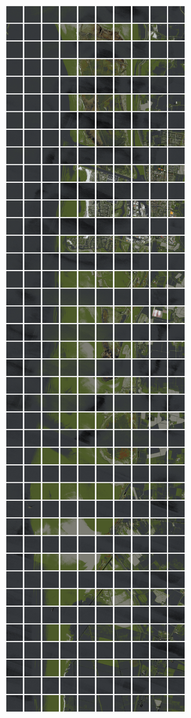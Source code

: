 <html>
<div>
<img src="https://github.com/HakkaTjakka/NL_TILE_MAP/blob/main/18/629/-1067/r.6290.-10670.png" height="44" width="44">
<img src="https://github.com/HakkaTjakka/NL_TILE_MAP/blob/main/18/629/-1067/r.6291.-10670.png" height="44" width="44">
<img src="https://github.com/HakkaTjakka/NL_TILE_MAP/blob/main/18/629/-1067/r.6292.-10670.png" height="44" width="44">
<img src="https://github.com/HakkaTjakka/NL_TILE_MAP/blob/main/18/629/-1067/r.6293.-10670.png" height="44" width="44">
<img src="https://github.com/HakkaTjakka/NL_TILE_MAP/blob/main/18/629/-1067/r.6294.-10670.png" height="44" width="44">
<img src="https://github.com/HakkaTjakka/NL_TILE_MAP/blob/main/18/629/-1067/r.6295.-10670.png" height="44" width="44">
<img src="https://github.com/HakkaTjakka/NL_TILE_MAP/blob/main/18/629/-1067/r.6296.-10670.png" height="44" width="44">
<img src="https://github.com/HakkaTjakka/NL_TILE_MAP/blob/main/18/629/-1067/r.6297.-10670.png" height="44" width="44">
<img src="https://github.com/HakkaTjakka/NL_TILE_MAP/blob/main/18/629/-1067/r.6298.-10670.png" height="44" width="44">
<img src="https://github.com/HakkaTjakka/NL_TILE_MAP/blob/main/18/629/-1067/r.6299.-10670.png" height="44" width="44">
<img src="https://github.com/HakkaTjakka/NL_TILE_MAP/blob/main/18/630/-1067/r.6300.-10670.png" height="44" width="44">
<img src="https://github.com/HakkaTjakka/NL_TILE_MAP/blob/main/18/630/-1067/r.6301.-10670.png" height="44" width="44">
<img src="https://github.com/HakkaTjakka/NL_TILE_MAP/blob/main/18/630/-1067/r.6302.-10670.png" height="44" width="44">
<img src="https://github.com/HakkaTjakka/NL_TILE_MAP/blob/main/18/630/-1067/r.6303.-10670.png" height="44" width="44">
<img src="https://github.com/HakkaTjakka/NL_TILE_MAP/blob/main/18/630/-1067/r.6304.-10670.png" height="44" width="44">
<img src="https://github.com/HakkaTjakka/NL_TILE_MAP/blob/main/18/630/-1067/r.6305.-10670.png" height="44" width="44">
<img src="https://github.com/HakkaTjakka/NL_TILE_MAP/blob/main/18/630/-1067/r.6306.-10670.png" height="44" width="44">
<img src="https://github.com/HakkaTjakka/NL_TILE_MAP/blob/main/18/630/-1067/r.6307.-10670.png" height="44" width="44">
<img src="https://github.com/HakkaTjakka/NL_TILE_MAP/blob/main/18/630/-1067/r.6308.-10670.png" height="44" width="44">
<img src="https://github.com/HakkaTjakka/NL_TILE_MAP/blob/main/18/630/-1067/r.6309.-10670.png" height="44" width="44">
<br>
<img src="https://github.com/HakkaTjakka/NL_TILE_MAP/blob/main/18/629/-1067/r.6290.-10669.png" height="44" width="44">
<img src="https://github.com/HakkaTjakka/NL_TILE_MAP/blob/main/18/629/-1067/r.6291.-10669.png" height="44" width="44">
<img src="https://github.com/HakkaTjakka/NL_TILE_MAP/blob/main/18/629/-1067/r.6292.-10669.png" height="44" width="44">
<img src="https://github.com/HakkaTjakka/NL_TILE_MAP/blob/main/18/629/-1067/r.6293.-10669.png" height="44" width="44">
<img src="https://github.com/HakkaTjakka/NL_TILE_MAP/blob/main/18/629/-1067/r.6294.-10669.png" height="44" width="44">
<img src="https://github.com/HakkaTjakka/NL_TILE_MAP/blob/main/18/629/-1067/r.6295.-10669.png" height="44" width="44">
<img src="https://github.com/HakkaTjakka/NL_TILE_MAP/blob/main/18/629/-1067/r.6296.-10669.png" height="44" width="44">
<img src="https://github.com/HakkaTjakka/NL_TILE_MAP/blob/main/18/629/-1067/r.6297.-10669.png" height="44" width="44">
<img src="https://github.com/HakkaTjakka/NL_TILE_MAP/blob/main/18/629/-1067/r.6298.-10669.png" height="44" width="44">
<img src="https://github.com/HakkaTjakka/NL_TILE_MAP/blob/main/18/629/-1067/r.6299.-10669.png" height="44" width="44">
<img src="https://github.com/HakkaTjakka/NL_TILE_MAP/blob/main/18/630/-1067/r.6300.-10669.png" height="44" width="44">
<img src="https://github.com/HakkaTjakka/NL_TILE_MAP/blob/main/18/630/-1067/r.6301.-10669.png" height="44" width="44">
<img src="https://github.com/HakkaTjakka/NL_TILE_MAP/blob/main/18/630/-1067/r.6302.-10669.png" height="44" width="44">
<img src="https://github.com/HakkaTjakka/NL_TILE_MAP/blob/main/18/630/-1067/r.6303.-10669.png" height="44" width="44">
<img src="https://github.com/HakkaTjakka/NL_TILE_MAP/blob/main/18/630/-1067/r.6304.-10669.png" height="44" width="44">
<img src="https://github.com/HakkaTjakka/NL_TILE_MAP/blob/main/18/630/-1067/r.6305.-10669.png" height="44" width="44">
<img src="https://github.com/HakkaTjakka/NL_TILE_MAP/blob/main/18/630/-1067/r.6306.-10669.png" height="44" width="44">
<img src="https://github.com/HakkaTjakka/NL_TILE_MAP/blob/main/18/630/-1067/r.6307.-10669.png" height="44" width="44">
<img src="https://github.com/HakkaTjakka/NL_TILE_MAP/blob/main/18/630/-1067/r.6308.-10669.png" height="44" width="44">
<img src="https://github.com/HakkaTjakka/NL_TILE_MAP/blob/main/18/630/-1067/r.6309.-10669.png" height="44" width="44">
<br>
<img src="https://github.com/HakkaTjakka/NL_TILE_MAP/blob/main/18/629/-1067/r.6290.-10668.png" height="44" width="44">
<img src="https://github.com/HakkaTjakka/NL_TILE_MAP/blob/main/18/629/-1067/r.6291.-10668.png" height="44" width="44">
<img src="https://github.com/HakkaTjakka/NL_TILE_MAP/blob/main/18/629/-1067/r.6292.-10668.png" height="44" width="44">
<img src="https://github.com/HakkaTjakka/NL_TILE_MAP/blob/main/18/629/-1067/r.6293.-10668.png" height="44" width="44">
<img src="https://github.com/HakkaTjakka/NL_TILE_MAP/blob/main/18/629/-1067/r.6294.-10668.png" height="44" width="44">
<img src="https://github.com/HakkaTjakka/NL_TILE_MAP/blob/main/18/629/-1067/r.6295.-10668.png" height="44" width="44">
<img src="https://github.com/HakkaTjakka/NL_TILE_MAP/blob/main/18/629/-1067/r.6296.-10668.png" height="44" width="44">
<img src="https://github.com/HakkaTjakka/NL_TILE_MAP/blob/main/18/629/-1067/r.6297.-10668.png" height="44" width="44">
<img src="https://github.com/HakkaTjakka/NL_TILE_MAP/blob/main/18/629/-1067/r.6298.-10668.png" height="44" width="44">
<img src="https://github.com/HakkaTjakka/NL_TILE_MAP/blob/main/18/629/-1067/r.6299.-10668.png" height="44" width="44">
<img src="https://github.com/HakkaTjakka/NL_TILE_MAP/blob/main/18/630/-1067/r.6300.-10668.png" height="44" width="44">
<img src="https://github.com/HakkaTjakka/NL_TILE_MAP/blob/main/18/630/-1067/r.6301.-10668.png" height="44" width="44">
<img src="https://github.com/HakkaTjakka/NL_TILE_MAP/blob/main/18/630/-1067/r.6302.-10668.png" height="44" width="44">
<img src="https://github.com/HakkaTjakka/NL_TILE_MAP/blob/main/18/630/-1067/r.6303.-10668.png" height="44" width="44">
<img src="https://github.com/HakkaTjakka/NL_TILE_MAP/blob/main/18/630/-1067/r.6304.-10668.png" height="44" width="44">
<img src="https://github.com/HakkaTjakka/NL_TILE_MAP/blob/main/18/630/-1067/r.6305.-10668.png" height="44" width="44">
<img src="https://github.com/HakkaTjakka/NL_TILE_MAP/blob/main/18/630/-1067/r.6306.-10668.png" height="44" width="44">
<img src="https://github.com/HakkaTjakka/NL_TILE_MAP/blob/main/18/630/-1067/r.6307.-10668.png" height="44" width="44">
<img src="https://github.com/HakkaTjakka/NL_TILE_MAP/blob/main/18/630/-1067/r.6308.-10668.png" height="44" width="44">
<img src="https://github.com/HakkaTjakka/NL_TILE_MAP/blob/main/18/630/-1067/r.6309.-10668.png" height="44" width="44">
<br>
<img src="https://github.com/HakkaTjakka/NL_TILE_MAP/blob/main/18/629/-1067/r.6290.-10667.png" height="44" width="44">
<img src="https://github.com/HakkaTjakka/NL_TILE_MAP/blob/main/18/629/-1067/r.6291.-10667.png" height="44" width="44">
<img src="https://github.com/HakkaTjakka/NL_TILE_MAP/blob/main/18/629/-1067/r.6292.-10667.png" height="44" width="44">
<img src="https://github.com/HakkaTjakka/NL_TILE_MAP/blob/main/18/629/-1067/r.6293.-10667.png" height="44" width="44">
<img src="https://github.com/HakkaTjakka/NL_TILE_MAP/blob/main/18/629/-1067/r.6294.-10667.png" height="44" width="44">
<img src="https://github.com/HakkaTjakka/NL_TILE_MAP/blob/main/18/629/-1067/r.6295.-10667.png" height="44" width="44">
<img src="https://github.com/HakkaTjakka/NL_TILE_MAP/blob/main/18/629/-1067/r.6296.-10667.png" height="44" width="44">
<img src="https://github.com/HakkaTjakka/NL_TILE_MAP/blob/main/18/629/-1067/r.6297.-10667.png" height="44" width="44">
<img src="https://github.com/HakkaTjakka/NL_TILE_MAP/blob/main/18/629/-1067/r.6298.-10667.png" height="44" width="44">
<img src="https://github.com/HakkaTjakka/NL_TILE_MAP/blob/main/18/629/-1067/r.6299.-10667.png" height="44" width="44">
<img src="https://github.com/HakkaTjakka/NL_TILE_MAP/blob/main/18/630/-1067/r.6300.-10667.png" height="44" width="44">
<img src="https://github.com/HakkaTjakka/NL_TILE_MAP/blob/main/18/630/-1067/r.6301.-10667.png" height="44" width="44">
<img src="https://github.com/HakkaTjakka/NL_TILE_MAP/blob/main/18/630/-1067/r.6302.-10667.png" height="44" width="44">
<img src="https://github.com/HakkaTjakka/NL_TILE_MAP/blob/main/18/630/-1067/r.6303.-10667.png" height="44" width="44">
<img src="https://github.com/HakkaTjakka/NL_TILE_MAP/blob/main/18/630/-1067/r.6304.-10667.png" height="44" width="44">
<img src="https://github.com/HakkaTjakka/NL_TILE_MAP/blob/main/18/630/-1067/r.6305.-10667.png" height="44" width="44">
<img src="https://github.com/HakkaTjakka/NL_TILE_MAP/blob/main/18/630/-1067/r.6306.-10667.png" height="44" width="44">
<img src="https://github.com/HakkaTjakka/NL_TILE_MAP/blob/main/18/630/-1067/r.6307.-10667.png" height="44" width="44">
<img src="https://github.com/HakkaTjakka/NL_TILE_MAP/blob/main/18/630/-1067/r.6308.-10667.png" height="44" width="44">
<img src="https://github.com/HakkaTjakka/NL_TILE_MAP/blob/main/18/630/-1067/r.6309.-10667.png" height="44" width="44">
<br>
<img src="https://github.com/HakkaTjakka/NL_TILE_MAP/blob/main/18/629/-1067/r.6290.-10666.png" height="44" width="44">
<img src="https://github.com/HakkaTjakka/NL_TILE_MAP/blob/main/18/629/-1067/r.6291.-10666.png" height="44" width="44">
<img src="https://github.com/HakkaTjakka/NL_TILE_MAP/blob/main/18/629/-1067/r.6292.-10666.png" height="44" width="44">
<img src="https://github.com/HakkaTjakka/NL_TILE_MAP/blob/main/18/629/-1067/r.6293.-10666.png" height="44" width="44">
<img src="https://github.com/HakkaTjakka/NL_TILE_MAP/blob/main/18/629/-1067/r.6294.-10666.png" height="44" width="44">
<img src="https://github.com/HakkaTjakka/NL_TILE_MAP/blob/main/18/629/-1067/r.6295.-10666.png" height="44" width="44">
<img src="https://github.com/HakkaTjakka/NL_TILE_MAP/blob/main/18/629/-1067/r.6296.-10666.png" height="44" width="44">
<img src="https://github.com/HakkaTjakka/NL_TILE_MAP/blob/main/18/629/-1067/r.6297.-10666.png" height="44" width="44">
<img src="https://github.com/HakkaTjakka/NL_TILE_MAP/blob/main/18/629/-1067/r.6298.-10666.png" height="44" width="44">
<img src="https://github.com/HakkaTjakka/NL_TILE_MAP/blob/main/18/629/-1067/r.6299.-10666.png" height="44" width="44">
<img src="https://github.com/HakkaTjakka/NL_TILE_MAP/blob/main/18/630/-1067/r.6300.-10666.png" height="44" width="44">
<img src="https://github.com/HakkaTjakka/NL_TILE_MAP/blob/main/18/630/-1067/r.6301.-10666.png" height="44" width="44">
<img src="https://github.com/HakkaTjakka/NL_TILE_MAP/blob/main/18/630/-1067/r.6302.-10666.png" height="44" width="44">
<img src="https://github.com/HakkaTjakka/NL_TILE_MAP/blob/main/18/630/-1067/r.6303.-10666.png" height="44" width="44">
<img src="https://github.com/HakkaTjakka/NL_TILE_MAP/blob/main/18/630/-1067/r.6304.-10666.png" height="44" width="44">
<img src="https://github.com/HakkaTjakka/NL_TILE_MAP/blob/main/18/630/-1067/r.6305.-10666.png" height="44" width="44">
<img src="https://github.com/HakkaTjakka/NL_TILE_MAP/blob/main/18/630/-1067/r.6306.-10666.png" height="44" width="44">
<img src="https://github.com/HakkaTjakka/NL_TILE_MAP/blob/main/18/630/-1067/r.6307.-10666.png" height="44" width="44">
<img src="https://github.com/HakkaTjakka/NL_TILE_MAP/blob/main/18/630/-1067/r.6308.-10666.png" height="44" width="44">
<img src="https://github.com/HakkaTjakka/NL_TILE_MAP/blob/main/18/630/-1067/r.6309.-10666.png" height="44" width="44">
<br>
<img src="https://github.com/HakkaTjakka/NL_TILE_MAP/blob/main/18/629/-1067/r.6290.-10665.png" height="44" width="44">
<img src="https://github.com/HakkaTjakka/NL_TILE_MAP/blob/main/18/629/-1067/r.6291.-10665.png" height="44" width="44">
<img src="https://github.com/HakkaTjakka/NL_TILE_MAP/blob/main/18/629/-1067/r.6292.-10665.png" height="44" width="44">
<img src="https://github.com/HakkaTjakka/NL_TILE_MAP/blob/main/18/629/-1067/r.6293.-10665.png" height="44" width="44">
<img src="https://github.com/HakkaTjakka/NL_TILE_MAP/blob/main/18/629/-1067/r.6294.-10665.png" height="44" width="44">
<img src="https://github.com/HakkaTjakka/NL_TILE_MAP/blob/main/18/629/-1067/r.6295.-10665.png" height="44" width="44">
<img src="https://github.com/HakkaTjakka/NL_TILE_MAP/blob/main/18/629/-1067/r.6296.-10665.png" height="44" width="44">
<img src="https://github.com/HakkaTjakka/NL_TILE_MAP/blob/main/18/629/-1067/r.6297.-10665.png" height="44" width="44">
<img src="https://github.com/HakkaTjakka/NL_TILE_MAP/blob/main/18/629/-1067/r.6298.-10665.png" height="44" width="44">
<img src="https://github.com/HakkaTjakka/NL_TILE_MAP/blob/main/18/629/-1067/r.6299.-10665.png" height="44" width="44">
<img src="https://github.com/HakkaTjakka/NL_TILE_MAP/blob/main/18/630/-1067/r.6300.-10665.png" height="44" width="44">
<img src="https://github.com/HakkaTjakka/NL_TILE_MAP/blob/main/18/630/-1067/r.6301.-10665.png" height="44" width="44">
<img src="https://github.com/HakkaTjakka/NL_TILE_MAP/blob/main/18/630/-1067/r.6302.-10665.png" height="44" width="44">
<img src="https://github.com/HakkaTjakka/NL_TILE_MAP/blob/main/18/630/-1067/r.6303.-10665.png" height="44" width="44">
<img src="https://github.com/HakkaTjakka/NL_TILE_MAP/blob/main/18/630/-1067/r.6304.-10665.png" height="44" width="44">
<img src="https://github.com/HakkaTjakka/NL_TILE_MAP/blob/main/18/630/-1067/r.6305.-10665.png" height="44" width="44">
<img src="https://github.com/HakkaTjakka/NL_TILE_MAP/blob/main/18/630/-1067/r.6306.-10665.png" height="44" width="44">
<img src="https://github.com/HakkaTjakka/NL_TILE_MAP/blob/main/18/630/-1067/r.6307.-10665.png" height="44" width="44">
<img src="https://github.com/HakkaTjakka/NL_TILE_MAP/blob/main/18/630/-1067/r.6308.-10665.png" height="44" width="44">
<img src="https://github.com/HakkaTjakka/NL_TILE_MAP/blob/main/18/630/-1067/r.6309.-10665.png" height="44" width="44">
<br>
<img src="https://github.com/HakkaTjakka/NL_TILE_MAP/blob/main/18/629/-1067/r.6290.-10664.png" height="44" width="44">
<img src="https://github.com/HakkaTjakka/NL_TILE_MAP/blob/main/18/629/-1067/r.6291.-10664.png" height="44" width="44">
<img src="https://github.com/HakkaTjakka/NL_TILE_MAP/blob/main/18/629/-1067/r.6292.-10664.png" height="44" width="44">
<img src="https://github.com/HakkaTjakka/NL_TILE_MAP/blob/main/18/629/-1067/r.6293.-10664.png" height="44" width="44">
<img src="https://github.com/HakkaTjakka/NL_TILE_MAP/blob/main/18/629/-1067/r.6294.-10664.png" height="44" width="44">
<img src="https://github.com/HakkaTjakka/NL_TILE_MAP/blob/main/18/629/-1067/r.6295.-10664.png" height="44" width="44">
<img src="https://github.com/HakkaTjakka/NL_TILE_MAP/blob/main/18/629/-1067/r.6296.-10664.png" height="44" width="44">
<img src="https://github.com/HakkaTjakka/NL_TILE_MAP/blob/main/18/629/-1067/r.6297.-10664.png" height="44" width="44">
<img src="https://github.com/HakkaTjakka/NL_TILE_MAP/blob/main/18/629/-1067/r.6298.-10664.png" height="44" width="44">
<img src="https://github.com/HakkaTjakka/NL_TILE_MAP/blob/main/18/629/-1067/r.6299.-10664.png" height="44" width="44">
<img src="https://github.com/HakkaTjakka/NL_TILE_MAP/blob/main/18/630/-1067/r.6300.-10664.png" height="44" width="44">
<img src="https://github.com/HakkaTjakka/NL_TILE_MAP/blob/main/18/630/-1067/r.6301.-10664.png" height="44" width="44">
<img src="https://github.com/HakkaTjakka/NL_TILE_MAP/blob/main/18/630/-1067/r.6302.-10664.png" height="44" width="44">
<img src="https://github.com/HakkaTjakka/NL_TILE_MAP/blob/main/18/630/-1067/r.6303.-10664.png" height="44" width="44">
<img src="https://github.com/HakkaTjakka/NL_TILE_MAP/blob/main/18/630/-1067/r.6304.-10664.png" height="44" width="44">
<img src="https://github.com/HakkaTjakka/NL_TILE_MAP/blob/main/18/630/-1067/r.6305.-10664.png" height="44" width="44">
<img src="https://github.com/HakkaTjakka/NL_TILE_MAP/blob/main/18/630/-1067/r.6306.-10664.png" height="44" width="44">
<img src="https://github.com/HakkaTjakka/NL_TILE_MAP/blob/main/18/630/-1067/r.6307.-10664.png" height="44" width="44">
<img src="https://github.com/HakkaTjakka/NL_TILE_MAP/blob/main/18/630/-1067/r.6308.-10664.png" height="44" width="44">
<img src="https://github.com/HakkaTjakka/NL_TILE_MAP/blob/main/18/630/-1067/r.6309.-10664.png" height="44" width="44">
<br>
<img src="https://github.com/HakkaTjakka/NL_TILE_MAP/blob/main/18/629/-1067/r.6290.-10663.png" height="44" width="44">
<img src="https://github.com/HakkaTjakka/NL_TILE_MAP/blob/main/18/629/-1067/r.6291.-10663.png" height="44" width="44">
<img src="https://github.com/HakkaTjakka/NL_TILE_MAP/blob/main/18/629/-1067/r.6292.-10663.png" height="44" width="44">
<img src="https://github.com/HakkaTjakka/NL_TILE_MAP/blob/main/18/629/-1067/r.6293.-10663.png" height="44" width="44">
<img src="https://github.com/HakkaTjakka/NL_TILE_MAP/blob/main/18/629/-1067/r.6294.-10663.png" height="44" width="44">
<img src="https://github.com/HakkaTjakka/NL_TILE_MAP/blob/main/18/629/-1067/r.6295.-10663.png" height="44" width="44">
<img src="https://github.com/HakkaTjakka/NL_TILE_MAP/blob/main/18/629/-1067/r.6296.-10663.png" height="44" width="44">
<img src="https://github.com/HakkaTjakka/NL_TILE_MAP/blob/main/18/629/-1067/r.6297.-10663.png" height="44" width="44">
<img src="https://github.com/HakkaTjakka/NL_TILE_MAP/blob/main/18/629/-1067/r.6298.-10663.png" height="44" width="44">
<img src="https://github.com/HakkaTjakka/NL_TILE_MAP/blob/main/18/629/-1067/r.6299.-10663.png" height="44" width="44">
<img src="https://github.com/HakkaTjakka/NL_TILE_MAP/blob/main/18/630/-1067/r.6300.-10663.png" height="44" width="44">
<img src="https://github.com/HakkaTjakka/NL_TILE_MAP/blob/main/18/630/-1067/r.6301.-10663.png" height="44" width="44">
<img src="https://github.com/HakkaTjakka/NL_TILE_MAP/blob/main/18/630/-1067/r.6302.-10663.png" height="44" width="44">
<img src="https://github.com/HakkaTjakka/NL_TILE_MAP/blob/main/18/630/-1067/r.6303.-10663.png" height="44" width="44">
<img src="https://github.com/HakkaTjakka/NL_TILE_MAP/blob/main/18/630/-1067/r.6304.-10663.png" height="44" width="44">
<img src="https://github.com/HakkaTjakka/NL_TILE_MAP/blob/main/18/630/-1067/r.6305.-10663.png" height="44" width="44">
<img src="https://github.com/HakkaTjakka/NL_TILE_MAP/blob/main/18/630/-1067/r.6306.-10663.png" height="44" width="44">
<img src="https://github.com/HakkaTjakka/NL_TILE_MAP/blob/main/18/630/-1067/r.6307.-10663.png" height="44" width="44">
<img src="https://github.com/HakkaTjakka/NL_TILE_MAP/blob/main/18/630/-1067/r.6308.-10663.png" height="44" width="44">
<img src="https://github.com/HakkaTjakka/NL_TILE_MAP/blob/main/18/630/-1067/r.6309.-10663.png" height="44" width="44">
<br>
<img src="https://github.com/HakkaTjakka/NL_TILE_MAP/blob/main/18/629/-1067/r.6290.-10662.png" height="44" width="44">
<img src="https://github.com/HakkaTjakka/NL_TILE_MAP/blob/main/18/629/-1067/r.6291.-10662.png" height="44" width="44">
<img src="https://github.com/HakkaTjakka/NL_TILE_MAP/blob/main/18/629/-1067/r.6292.-10662.png" height="44" width="44">
<img src="https://github.com/HakkaTjakka/NL_TILE_MAP/blob/main/18/629/-1067/r.6293.-10662.png" height="44" width="44">
<img src="https://github.com/HakkaTjakka/NL_TILE_MAP/blob/main/18/629/-1067/r.6294.-10662.png" height="44" width="44">
<img src="https://github.com/HakkaTjakka/NL_TILE_MAP/blob/main/18/629/-1067/r.6295.-10662.png" height="44" width="44">
<img src="https://github.com/HakkaTjakka/NL_TILE_MAP/blob/main/18/629/-1067/r.6296.-10662.png" height="44" width="44">
<img src="https://github.com/HakkaTjakka/NL_TILE_MAP/blob/main/18/629/-1067/r.6297.-10662.png" height="44" width="44">
<img src="https://github.com/HakkaTjakka/NL_TILE_MAP/blob/main/18/629/-1067/r.6298.-10662.png" height="44" width="44">
<img src="https://github.com/HakkaTjakka/NL_TILE_MAP/blob/main/18/629/-1067/r.6299.-10662.png" height="44" width="44">
<img src="https://github.com/HakkaTjakka/NL_TILE_MAP/blob/main/18/630/-1067/r.6300.-10662.png" height="44" width="44">
<img src="https://github.com/HakkaTjakka/NL_TILE_MAP/blob/main/18/630/-1067/r.6301.-10662.png" height="44" width="44">
<img src="https://github.com/HakkaTjakka/NL_TILE_MAP/blob/main/18/630/-1067/r.6302.-10662.png" height="44" width="44">
<img src="https://github.com/HakkaTjakka/NL_TILE_MAP/blob/main/18/630/-1067/r.6303.-10662.png" height="44" width="44">
<img src="https://github.com/HakkaTjakka/NL_TILE_MAP/blob/main/18/630/-1067/r.6304.-10662.png" height="44" width="44">
<img src="https://github.com/HakkaTjakka/NL_TILE_MAP/blob/main/18/630/-1067/r.6305.-10662.png" height="44" width="44">
<img src="https://github.com/HakkaTjakka/NL_TILE_MAP/blob/main/18/630/-1067/r.6306.-10662.png" height="44" width="44">
<img src="https://github.com/HakkaTjakka/NL_TILE_MAP/blob/main/18/630/-1067/r.6307.-10662.png" height="44" width="44">
<img src="https://github.com/HakkaTjakka/NL_TILE_MAP/blob/main/18/630/-1067/r.6308.-10662.png" height="44" width="44">
<img src="https://github.com/HakkaTjakka/NL_TILE_MAP/blob/main/18/630/-1067/r.6309.-10662.png" height="44" width="44">
<br>
<img src="https://github.com/HakkaTjakka/NL_TILE_MAP/blob/main/18/629/-1067/r.6290.-10661.png" height="44" width="44">
<img src="https://github.com/HakkaTjakka/NL_TILE_MAP/blob/main/18/629/-1067/r.6291.-10661.png" height="44" width="44">
<img src="https://github.com/HakkaTjakka/NL_TILE_MAP/blob/main/18/629/-1067/r.6292.-10661.png" height="44" width="44">
<img src="https://github.com/HakkaTjakka/NL_TILE_MAP/blob/main/18/629/-1067/r.6293.-10661.png" height="44" width="44">
<img src="https://github.com/HakkaTjakka/NL_TILE_MAP/blob/main/18/629/-1067/r.6294.-10661.png" height="44" width="44">
<img src="https://github.com/HakkaTjakka/NL_TILE_MAP/blob/main/18/629/-1067/r.6295.-10661.png" height="44" width="44">
<img src="https://github.com/HakkaTjakka/NL_TILE_MAP/blob/main/18/629/-1067/r.6296.-10661.png" height="44" width="44">
<img src="https://github.com/HakkaTjakka/NL_TILE_MAP/blob/main/18/629/-1067/r.6297.-10661.png" height="44" width="44">
<img src="https://github.com/HakkaTjakka/NL_TILE_MAP/blob/main/18/629/-1067/r.6298.-10661.png" height="44" width="44">
<img src="https://github.com/HakkaTjakka/NL_TILE_MAP/blob/main/18/629/-1067/r.6299.-10661.png" height="44" width="44">
<img src="https://github.com/HakkaTjakka/NL_TILE_MAP/blob/main/18/630/-1067/r.6300.-10661.png" height="44" width="44">
<img src="https://github.com/HakkaTjakka/NL_TILE_MAP/blob/main/18/630/-1067/r.6301.-10661.png" height="44" width="44">
<img src="https://github.com/HakkaTjakka/NL_TILE_MAP/blob/main/18/630/-1067/r.6302.-10661.png" height="44" width="44">
<img src="https://github.com/HakkaTjakka/NL_TILE_MAP/blob/main/18/630/-1067/r.6303.-10661.png" height="44" width="44">
<img src="https://github.com/HakkaTjakka/NL_TILE_MAP/blob/main/18/630/-1067/r.6304.-10661.png" height="44" width="44">
<img src="https://github.com/HakkaTjakka/NL_TILE_MAP/blob/main/18/630/-1067/r.6305.-10661.png" height="44" width="44">
<img src="https://github.com/HakkaTjakka/NL_TILE_MAP/blob/main/18/630/-1067/r.6306.-10661.png" height="44" width="44">
<img src="https://github.com/HakkaTjakka/NL_TILE_MAP/blob/main/18/630/-1067/r.6307.-10661.png" height="44" width="44">
<img src="https://github.com/HakkaTjakka/NL_TILE_MAP/blob/main/18/630/-1067/r.6308.-10661.png" height="44" width="44">
<img src="https://github.com/HakkaTjakka/NL_TILE_MAP/blob/main/18/630/-1067/r.6309.-10661.png" height="44" width="44">
<br>
<img src="https://github.com/HakkaTjakka/NL_TILE_MAP/blob/main/18/629/-1066/r.6290.-10660.png" height="44" width="44">
<img src="https://github.com/HakkaTjakka/NL_TILE_MAP/blob/main/18/629/-1066/r.6291.-10660.png" height="44" width="44">
<img src="https://github.com/HakkaTjakka/NL_TILE_MAP/blob/main/18/629/-1066/r.6292.-10660.png" height="44" width="44">
<img src="https://github.com/HakkaTjakka/NL_TILE_MAP/blob/main/18/629/-1066/r.6293.-10660.png" height="44" width="44">
<img src="https://github.com/HakkaTjakka/NL_TILE_MAP/blob/main/18/629/-1066/r.6294.-10660.png" height="44" width="44">
<img src="https://github.com/HakkaTjakka/NL_TILE_MAP/blob/main/18/629/-1066/r.6295.-10660.png" height="44" width="44">
<img src="https://github.com/HakkaTjakka/NL_TILE_MAP/blob/main/18/629/-1066/r.6296.-10660.png" height="44" width="44">
<img src="https://github.com/HakkaTjakka/NL_TILE_MAP/blob/main/18/629/-1066/r.6297.-10660.png" height="44" width="44">
<img src="https://github.com/HakkaTjakka/NL_TILE_MAP/blob/main/18/629/-1066/r.6298.-10660.png" height="44" width="44">
<img src="https://github.com/HakkaTjakka/NL_TILE_MAP/blob/main/18/629/-1066/r.6299.-10660.png" height="44" width="44">
<img src="https://github.com/HakkaTjakka/NL_TILE_MAP/blob/main/18/630/-1066/r.6300.-10660.png" height="44" width="44">
<img src="https://github.com/HakkaTjakka/NL_TILE_MAP/blob/main/18/630/-1066/r.6301.-10660.png" height="44" width="44">
<img src="https://github.com/HakkaTjakka/NL_TILE_MAP/blob/main/18/630/-1066/r.6302.-10660.png" height="44" width="44">
<img src="https://github.com/HakkaTjakka/NL_TILE_MAP/blob/main/18/630/-1066/r.6303.-10660.png" height="44" width="44">
<img src="https://github.com/HakkaTjakka/NL_TILE_MAP/blob/main/18/630/-1066/r.6304.-10660.png" height="44" width="44">
<img src="https://github.com/HakkaTjakka/NL_TILE_MAP/blob/main/18/630/-1066/r.6305.-10660.png" height="44" width="44">
<img src="https://github.com/HakkaTjakka/NL_TILE_MAP/blob/main/18/630/-1066/r.6306.-10660.png" height="44" width="44">
<img src="https://github.com/HakkaTjakka/NL_TILE_MAP/blob/main/18/630/-1066/r.6307.-10660.png" height="44" width="44">
<img src="https://github.com/HakkaTjakka/NL_TILE_MAP/blob/main/18/630/-1066/r.6308.-10660.png" height="44" width="44">
<img src="https://github.com/HakkaTjakka/NL_TILE_MAP/blob/main/18/630/-1066/r.6309.-10660.png" height="44" width="44">
<br>
<img src="https://github.com/HakkaTjakka/NL_TILE_MAP/blob/main/18/629/-1066/r.6290.-10659.png" height="44" width="44">
<img src="https://github.com/HakkaTjakka/NL_TILE_MAP/blob/main/18/629/-1066/r.6291.-10659.png" height="44" width="44">
<img src="https://github.com/HakkaTjakka/NL_TILE_MAP/blob/main/18/629/-1066/r.6292.-10659.png" height="44" width="44">
<img src="https://github.com/HakkaTjakka/NL_TILE_MAP/blob/main/18/629/-1066/r.6293.-10659.png" height="44" width="44">
<img src="https://github.com/HakkaTjakka/NL_TILE_MAP/blob/main/18/629/-1066/r.6294.-10659.png" height="44" width="44">
<img src="https://github.com/HakkaTjakka/NL_TILE_MAP/blob/main/18/629/-1066/r.6295.-10659.png" height="44" width="44">
<img src="https://github.com/HakkaTjakka/NL_TILE_MAP/blob/main/18/629/-1066/r.6296.-10659.png" height="44" width="44">
<img src="https://github.com/HakkaTjakka/NL_TILE_MAP/blob/main/18/629/-1066/r.6297.-10659.png" height="44" width="44">
<img src="https://github.com/HakkaTjakka/NL_TILE_MAP/blob/main/18/629/-1066/r.6298.-10659.png" height="44" width="44">
<img src="https://github.com/HakkaTjakka/NL_TILE_MAP/blob/main/18/629/-1066/r.6299.-10659.png" height="44" width="44">
<img src="https://github.com/HakkaTjakka/NL_TILE_MAP/blob/main/18/630/-1066/r.6300.-10659.png" height="44" width="44">
<img src="https://github.com/HakkaTjakka/NL_TILE_MAP/blob/main/18/630/-1066/r.6301.-10659.png" height="44" width="44">
<img src="https://github.com/HakkaTjakka/NL_TILE_MAP/blob/main/18/630/-1066/r.6302.-10659.png" height="44" width="44">
<img src="https://github.com/HakkaTjakka/NL_TILE_MAP/blob/main/18/630/-1066/r.6303.-10659.png" height="44" width="44">
<img src="https://github.com/HakkaTjakka/NL_TILE_MAP/blob/main/18/630/-1066/r.6304.-10659.png" height="44" width="44">
<img src="https://github.com/HakkaTjakka/NL_TILE_MAP/blob/main/18/630/-1066/r.6305.-10659.png" height="44" width="44">
<img src="https://github.com/HakkaTjakka/NL_TILE_MAP/blob/main/18/630/-1066/r.6306.-10659.png" height="44" width="44">
<img src="https://github.com/HakkaTjakka/NL_TILE_MAP/blob/main/18/630/-1066/r.6307.-10659.png" height="44" width="44">
<img src="https://github.com/HakkaTjakka/NL_TILE_MAP/blob/main/18/630/-1066/r.6308.-10659.png" height="44" width="44">
<img src="https://github.com/HakkaTjakka/NL_TILE_MAP/blob/main/18/630/-1066/r.6309.-10659.png" height="44" width="44">
<br>
<img src="https://github.com/HakkaTjakka/NL_TILE_MAP/blob/main/18/629/-1066/r.6290.-10658.png" height="44" width="44">
<img src="https://github.com/HakkaTjakka/NL_TILE_MAP/blob/main/18/629/-1066/r.6291.-10658.png" height="44" width="44">
<img src="https://github.com/HakkaTjakka/NL_TILE_MAP/blob/main/18/629/-1066/r.6292.-10658.png" height="44" width="44">
<img src="https://github.com/HakkaTjakka/NL_TILE_MAP/blob/main/18/629/-1066/r.6293.-10658.png" height="44" width="44">
<img src="https://github.com/HakkaTjakka/NL_TILE_MAP/blob/main/18/629/-1066/r.6294.-10658.png" height="44" width="44">
<img src="https://github.com/HakkaTjakka/NL_TILE_MAP/blob/main/18/629/-1066/r.6295.-10658.png" height="44" width="44">
<img src="https://github.com/HakkaTjakka/NL_TILE_MAP/blob/main/18/629/-1066/r.6296.-10658.png" height="44" width="44">
<img src="https://github.com/HakkaTjakka/NL_TILE_MAP/blob/main/18/629/-1066/r.6297.-10658.png" height="44" width="44">
<img src="https://github.com/HakkaTjakka/NL_TILE_MAP/blob/main/18/629/-1066/r.6298.-10658.png" height="44" width="44">
<img src="https://github.com/HakkaTjakka/NL_TILE_MAP/blob/main/18/629/-1066/r.6299.-10658.png" height="44" width="44">
<img src="https://github.com/HakkaTjakka/NL_TILE_MAP/blob/main/18/630/-1066/r.6300.-10658.png" height="44" width="44">
<img src="https://github.com/HakkaTjakka/NL_TILE_MAP/blob/main/18/630/-1066/r.6301.-10658.png" height="44" width="44">
<img src="https://github.com/HakkaTjakka/NL_TILE_MAP/blob/main/18/630/-1066/r.6302.-10658.png" height="44" width="44">
<img src="https://github.com/HakkaTjakka/NL_TILE_MAP/blob/main/18/630/-1066/r.6303.-10658.png" height="44" width="44">
<img src="https://github.com/HakkaTjakka/NL_TILE_MAP/blob/main/18/630/-1066/r.6304.-10658.png" height="44" width="44">
<img src="https://github.com/HakkaTjakka/NL_TILE_MAP/blob/main/18/630/-1066/r.6305.-10658.png" height="44" width="44">
<img src="https://github.com/HakkaTjakka/NL_TILE_MAP/blob/main/18/630/-1066/r.6306.-10658.png" height="44" width="44">
<img src="https://github.com/HakkaTjakka/NL_TILE_MAP/blob/main/18/630/-1066/r.6307.-10658.png" height="44" width="44">
<img src="https://github.com/HakkaTjakka/NL_TILE_MAP/blob/main/18/630/-1066/r.6308.-10658.png" height="44" width="44">
<img src="https://github.com/HakkaTjakka/NL_TILE_MAP/blob/main/18/630/-1066/r.6309.-10658.png" height="44" width="44">
<br>
<img src="https://github.com/HakkaTjakka/NL_TILE_MAP/blob/main/18/629/-1066/r.6290.-10657.png" height="44" width="44">
<img src="https://github.com/HakkaTjakka/NL_TILE_MAP/blob/main/18/629/-1066/r.6291.-10657.png" height="44" width="44">
<img src="https://github.com/HakkaTjakka/NL_TILE_MAP/blob/main/18/629/-1066/r.6292.-10657.png" height="44" width="44">
<img src="https://github.com/HakkaTjakka/NL_TILE_MAP/blob/main/18/629/-1066/r.6293.-10657.png" height="44" width="44">
<img src="https://github.com/HakkaTjakka/NL_TILE_MAP/blob/main/18/629/-1066/r.6294.-10657.png" height="44" width="44">
<img src="https://github.com/HakkaTjakka/NL_TILE_MAP/blob/main/18/629/-1066/r.6295.-10657.png" height="44" width="44">
<img src="https://github.com/HakkaTjakka/NL_TILE_MAP/blob/main/18/629/-1066/r.6296.-10657.png" height="44" width="44">
<img src="https://github.com/HakkaTjakka/NL_TILE_MAP/blob/main/18/629/-1066/r.6297.-10657.png" height="44" width="44">
<img src="https://github.com/HakkaTjakka/NL_TILE_MAP/blob/main/18/629/-1066/r.6298.-10657.png" height="44" width="44">
<img src="https://github.com/HakkaTjakka/NL_TILE_MAP/blob/main/18/629/-1066/r.6299.-10657.png" height="44" width="44">
<img src="https://github.com/HakkaTjakka/NL_TILE_MAP/blob/main/18/630/-1066/r.6300.-10657.png" height="44" width="44">
<img src="https://github.com/HakkaTjakka/NL_TILE_MAP/blob/main/18/630/-1066/r.6301.-10657.png" height="44" width="44">
<img src="https://github.com/HakkaTjakka/NL_TILE_MAP/blob/main/18/630/-1066/r.6302.-10657.png" height="44" width="44">
<img src="https://github.com/HakkaTjakka/NL_TILE_MAP/blob/main/18/630/-1066/r.6303.-10657.png" height="44" width="44">
<img src="https://github.com/HakkaTjakka/NL_TILE_MAP/blob/main/18/630/-1066/r.6304.-10657.png" height="44" width="44">
<img src="https://github.com/HakkaTjakka/NL_TILE_MAP/blob/main/18/630/-1066/r.6305.-10657.png" height="44" width="44">
<img src="https://github.com/HakkaTjakka/NL_TILE_MAP/blob/main/18/630/-1066/r.6306.-10657.png" height="44" width="44">
<img src="https://github.com/HakkaTjakka/NL_TILE_MAP/blob/main/18/630/-1066/r.6307.-10657.png" height="44" width="44">
<img src="https://github.com/HakkaTjakka/NL_TILE_MAP/blob/main/18/630/-1066/r.6308.-10657.png" height="44" width="44">
<img src="https://github.com/HakkaTjakka/NL_TILE_MAP/blob/main/18/630/-1066/r.6309.-10657.png" height="44" width="44">
<br>
<img src="https://github.com/HakkaTjakka/NL_TILE_MAP/blob/main/18/629/-1066/r.6290.-10656.png" height="44" width="44">
<img src="https://github.com/HakkaTjakka/NL_TILE_MAP/blob/main/18/629/-1066/r.6291.-10656.png" height="44" width="44">
<img src="https://github.com/HakkaTjakka/NL_TILE_MAP/blob/main/18/629/-1066/r.6292.-10656.png" height="44" width="44">
<img src="https://github.com/HakkaTjakka/NL_TILE_MAP/blob/main/18/629/-1066/r.6293.-10656.png" height="44" width="44">
<img src="https://github.com/HakkaTjakka/NL_TILE_MAP/blob/main/18/629/-1066/r.6294.-10656.png" height="44" width="44">
<img src="https://github.com/HakkaTjakka/NL_TILE_MAP/blob/main/18/629/-1066/r.6295.-10656.png" height="44" width="44">
<img src="https://github.com/HakkaTjakka/NL_TILE_MAP/blob/main/18/629/-1066/r.6296.-10656.png" height="44" width="44">
<img src="https://github.com/HakkaTjakka/NL_TILE_MAP/blob/main/18/629/-1066/r.6297.-10656.png" height="44" width="44">
<img src="https://github.com/HakkaTjakka/NL_TILE_MAP/blob/main/18/629/-1066/r.6298.-10656.png" height="44" width="44">
<img src="https://github.com/HakkaTjakka/NL_TILE_MAP/blob/main/18/629/-1066/r.6299.-10656.png" height="44" width="44">
<img src="https://github.com/HakkaTjakka/NL_TILE_MAP/blob/main/18/630/-1066/r.6300.-10656.png" height="44" width="44">
<img src="https://github.com/HakkaTjakka/NL_TILE_MAP/blob/main/18/630/-1066/r.6301.-10656.png" height="44" width="44">
<img src="https://github.com/HakkaTjakka/NL_TILE_MAP/blob/main/18/630/-1066/r.6302.-10656.png" height="44" width="44">
<img src="https://github.com/HakkaTjakka/NL_TILE_MAP/blob/main/18/630/-1066/r.6303.-10656.png" height="44" width="44">
<img src="https://github.com/HakkaTjakka/NL_TILE_MAP/blob/main/18/630/-1066/r.6304.-10656.png" height="44" width="44">
<img src="https://github.com/HakkaTjakka/NL_TILE_MAP/blob/main/18/630/-1066/r.6305.-10656.png" height="44" width="44">
<img src="https://github.com/HakkaTjakka/NL_TILE_MAP/blob/main/18/630/-1066/r.6306.-10656.png" height="44" width="44">
<img src="https://github.com/HakkaTjakka/NL_TILE_MAP/blob/main/18/630/-1066/r.6307.-10656.png" height="44" width="44">
<img src="https://github.com/HakkaTjakka/NL_TILE_MAP/blob/main/18/630/-1066/r.6308.-10656.png" height="44" width="44">
<img src="https://github.com/HakkaTjakka/NL_TILE_MAP/blob/main/18/630/-1066/r.6309.-10656.png" height="44" width="44">
<br>
<img src="https://github.com/HakkaTjakka/NL_TILE_MAP/blob/main/18/629/-1066/r.6290.-10655.png" height="44" width="44">
<img src="https://github.com/HakkaTjakka/NL_TILE_MAP/blob/main/18/629/-1066/r.6291.-10655.png" height="44" width="44">
<img src="https://github.com/HakkaTjakka/NL_TILE_MAP/blob/main/18/629/-1066/r.6292.-10655.png" height="44" width="44">
<img src="https://github.com/HakkaTjakka/NL_TILE_MAP/blob/main/18/629/-1066/r.6293.-10655.png" height="44" width="44">
<img src="https://github.com/HakkaTjakka/NL_TILE_MAP/blob/main/18/629/-1066/r.6294.-10655.png" height="44" width="44">
<img src="https://github.com/HakkaTjakka/NL_TILE_MAP/blob/main/18/629/-1066/r.6295.-10655.png" height="44" width="44">
<img src="https://github.com/HakkaTjakka/NL_TILE_MAP/blob/main/18/629/-1066/r.6296.-10655.png" height="44" width="44">
<img src="https://github.com/HakkaTjakka/NL_TILE_MAP/blob/main/18/629/-1066/r.6297.-10655.png" height="44" width="44">
<img src="https://github.com/HakkaTjakka/NL_TILE_MAP/blob/main/18/629/-1066/r.6298.-10655.png" height="44" width="44">
<img src="https://github.com/HakkaTjakka/NL_TILE_MAP/blob/main/18/629/-1066/r.6299.-10655.png" height="44" width="44">
<img src="https://github.com/HakkaTjakka/NL_TILE_MAP/blob/main/18/630/-1066/r.6300.-10655.png" height="44" width="44">
<img src="https://github.com/HakkaTjakka/NL_TILE_MAP/blob/main/18/630/-1066/r.6301.-10655.png" height="44" width="44">
<img src="https://github.com/HakkaTjakka/NL_TILE_MAP/blob/main/18/630/-1066/r.6302.-10655.png" height="44" width="44">
<img src="https://github.com/HakkaTjakka/NL_TILE_MAP/blob/main/18/630/-1066/r.6303.-10655.png" height="44" width="44">
<img src="https://github.com/HakkaTjakka/NL_TILE_MAP/blob/main/18/630/-1066/r.6304.-10655.png" height="44" width="44">
<img src="https://github.com/HakkaTjakka/NL_TILE_MAP/blob/main/18/630/-1066/r.6305.-10655.png" height="44" width="44">
<img src="https://github.com/HakkaTjakka/NL_TILE_MAP/blob/main/18/630/-1066/r.6306.-10655.png" height="44" width="44">
<img src="https://github.com/HakkaTjakka/NL_TILE_MAP/blob/main/18/630/-1066/r.6307.-10655.png" height="44" width="44">
<img src="https://github.com/HakkaTjakka/NL_TILE_MAP/blob/main/18/630/-1066/r.6308.-10655.png" height="44" width="44">
<img src="https://github.com/HakkaTjakka/NL_TILE_MAP/blob/main/18/630/-1066/r.6309.-10655.png" height="44" width="44">
<br>
<img src="https://github.com/HakkaTjakka/NL_TILE_MAP/blob/main/18/629/-1066/r.6290.-10654.png" height="44" width="44">
<img src="https://github.com/HakkaTjakka/NL_TILE_MAP/blob/main/18/629/-1066/r.6291.-10654.png" height="44" width="44">
<img src="https://github.com/HakkaTjakka/NL_TILE_MAP/blob/main/18/629/-1066/r.6292.-10654.png" height="44" width="44">
<img src="https://github.com/HakkaTjakka/NL_TILE_MAP/blob/main/18/629/-1066/r.6293.-10654.png" height="44" width="44">
<img src="https://github.com/HakkaTjakka/NL_TILE_MAP/blob/main/18/629/-1066/r.6294.-10654.png" height="44" width="44">
<img src="https://github.com/HakkaTjakka/NL_TILE_MAP/blob/main/18/629/-1066/r.6295.-10654.png" height="44" width="44">
<img src="https://github.com/HakkaTjakka/NL_TILE_MAP/blob/main/18/629/-1066/r.6296.-10654.png" height="44" width="44">
<img src="https://github.com/HakkaTjakka/NL_TILE_MAP/blob/main/18/629/-1066/r.6297.-10654.png" height="44" width="44">
<img src="https://github.com/HakkaTjakka/NL_TILE_MAP/blob/main/18/629/-1066/r.6298.-10654.png" height="44" width="44">
<img src="https://github.com/HakkaTjakka/NL_TILE_MAP/blob/main/18/629/-1066/r.6299.-10654.png" height="44" width="44">
<img src="https://github.com/HakkaTjakka/NL_TILE_MAP/blob/main/18/630/-1066/r.6300.-10654.png" height="44" width="44">
<img src="https://github.com/HakkaTjakka/NL_TILE_MAP/blob/main/18/630/-1066/r.6301.-10654.png" height="44" width="44">
<img src="https://github.com/HakkaTjakka/NL_TILE_MAP/blob/main/18/630/-1066/r.6302.-10654.png" height="44" width="44">
<img src="https://github.com/HakkaTjakka/NL_TILE_MAP/blob/main/18/630/-1066/r.6303.-10654.png" height="44" width="44">
<img src="https://github.com/HakkaTjakka/NL_TILE_MAP/blob/main/18/630/-1066/r.6304.-10654.png" height="44" width="44">
<img src="https://github.com/HakkaTjakka/NL_TILE_MAP/blob/main/18/630/-1066/r.6305.-10654.png" height="44" width="44">
<img src="https://github.com/HakkaTjakka/NL_TILE_MAP/blob/main/18/630/-1066/r.6306.-10654.png" height="44" width="44">
<img src="https://github.com/HakkaTjakka/NL_TILE_MAP/blob/main/18/630/-1066/r.6307.-10654.png" height="44" width="44">
<img src="https://github.com/HakkaTjakka/NL_TILE_MAP/blob/main/18/630/-1066/r.6308.-10654.png" height="44" width="44">
<img src="https://github.com/HakkaTjakka/NL_TILE_MAP/blob/main/18/630/-1066/r.6309.-10654.png" height="44" width="44">
<br>
<img src="https://github.com/HakkaTjakka/NL_TILE_MAP/blob/main/18/629/-1066/r.6290.-10653.png" height="44" width="44">
<img src="https://github.com/HakkaTjakka/NL_TILE_MAP/blob/main/18/629/-1066/r.6291.-10653.png" height="44" width="44">
<img src="https://github.com/HakkaTjakka/NL_TILE_MAP/blob/main/18/629/-1066/r.6292.-10653.png" height="44" width="44">
<img src="https://github.com/HakkaTjakka/NL_TILE_MAP/blob/main/18/629/-1066/r.6293.-10653.png" height="44" width="44">
<img src="https://github.com/HakkaTjakka/NL_TILE_MAP/blob/main/18/629/-1066/r.6294.-10653.png" height="44" width="44">
<img src="https://github.com/HakkaTjakka/NL_TILE_MAP/blob/main/18/629/-1066/r.6295.-10653.png" height="44" width="44">
<img src="https://github.com/HakkaTjakka/NL_TILE_MAP/blob/main/18/629/-1066/r.6296.-10653.png" height="44" width="44">
<img src="https://github.com/HakkaTjakka/NL_TILE_MAP/blob/main/18/629/-1066/r.6297.-10653.png" height="44" width="44">
<img src="https://github.com/HakkaTjakka/NL_TILE_MAP/blob/main/18/629/-1066/r.6298.-10653.png" height="44" width="44">
<img src="https://github.com/HakkaTjakka/NL_TILE_MAP/blob/main/18/629/-1066/r.6299.-10653.png" height="44" width="44">
<img src="https://github.com/HakkaTjakka/NL_TILE_MAP/blob/main/18/630/-1066/r.6300.-10653.png" height="44" width="44">
<img src="https://github.com/HakkaTjakka/NL_TILE_MAP/blob/main/18/630/-1066/r.6301.-10653.png" height="44" width="44">
<img src="https://github.com/HakkaTjakka/NL_TILE_MAP/blob/main/18/630/-1066/r.6302.-10653.png" height="44" width="44">
<img src="https://github.com/HakkaTjakka/NL_TILE_MAP/blob/main/18/630/-1066/r.6303.-10653.png" height="44" width="44">
<img src="https://github.com/HakkaTjakka/NL_TILE_MAP/blob/main/18/630/-1066/r.6304.-10653.png" height="44" width="44">
<img src="https://github.com/HakkaTjakka/NL_TILE_MAP/blob/main/18/630/-1066/r.6305.-10653.png" height="44" width="44">
<img src="https://github.com/HakkaTjakka/NL_TILE_MAP/blob/main/18/630/-1066/r.6306.-10653.png" height="44" width="44">
<img src="https://github.com/HakkaTjakka/NL_TILE_MAP/blob/main/18/630/-1066/r.6307.-10653.png" height="44" width="44">
<img src="https://github.com/HakkaTjakka/NL_TILE_MAP/blob/main/18/630/-1066/r.6308.-10653.png" height="44" width="44">
<img src="https://github.com/HakkaTjakka/NL_TILE_MAP/blob/main/18/630/-1066/r.6309.-10653.png" height="44" width="44">
<br>
<img src="https://github.com/HakkaTjakka/NL_TILE_MAP/blob/main/18/629/-1066/r.6290.-10652.png" height="44" width="44">
<img src="https://github.com/HakkaTjakka/NL_TILE_MAP/blob/main/18/629/-1066/r.6291.-10652.png" height="44" width="44">
<img src="https://github.com/HakkaTjakka/NL_TILE_MAP/blob/main/18/629/-1066/r.6292.-10652.png" height="44" width="44">
<img src="https://github.com/HakkaTjakka/NL_TILE_MAP/blob/main/18/629/-1066/r.6293.-10652.png" height="44" width="44">
<img src="https://github.com/HakkaTjakka/NL_TILE_MAP/blob/main/18/629/-1066/r.6294.-10652.png" height="44" width="44">
<img src="https://github.com/HakkaTjakka/NL_TILE_MAP/blob/main/18/629/-1066/r.6295.-10652.png" height="44" width="44">
<img src="https://github.com/HakkaTjakka/NL_TILE_MAP/blob/main/18/629/-1066/r.6296.-10652.png" height="44" width="44">
<img src="https://github.com/HakkaTjakka/NL_TILE_MAP/blob/main/18/629/-1066/r.6297.-10652.png" height="44" width="44">
<img src="https://github.com/HakkaTjakka/NL_TILE_MAP/blob/main/18/629/-1066/r.6298.-10652.png" height="44" width="44">
<img src="https://github.com/HakkaTjakka/NL_TILE_MAP/blob/main/18/629/-1066/r.6299.-10652.png" height="44" width="44">
<img src="https://github.com/HakkaTjakka/NL_TILE_MAP/blob/main/18/630/-1066/r.6300.-10652.png" height="44" width="44">
<img src="https://github.com/HakkaTjakka/NL_TILE_MAP/blob/main/18/630/-1066/r.6301.-10652.png" height="44" width="44">
<img src="https://github.com/HakkaTjakka/NL_TILE_MAP/blob/main/18/630/-1066/r.6302.-10652.png" height="44" width="44">
<img src="https://github.com/HakkaTjakka/NL_TILE_MAP/blob/main/18/630/-1066/r.6303.-10652.png" height="44" width="44">
<img src="https://github.com/HakkaTjakka/NL_TILE_MAP/blob/main/18/630/-1066/r.6304.-10652.png" height="44" width="44">
<img src="https://github.com/HakkaTjakka/NL_TILE_MAP/blob/main/18/630/-1066/r.6305.-10652.png" height="44" width="44">
<img src="https://github.com/HakkaTjakka/NL_TILE_MAP/blob/main/18/630/-1066/r.6306.-10652.png" height="44" width="44">
<img src="https://github.com/HakkaTjakka/NL_TILE_MAP/blob/main/18/630/-1066/r.6307.-10652.png" height="44" width="44">
<img src="https://github.com/HakkaTjakka/NL_TILE_MAP/blob/main/18/630/-1066/r.6308.-10652.png" height="44" width="44">
<img src="https://github.com/HakkaTjakka/NL_TILE_MAP/blob/main/18/630/-1066/r.6309.-10652.png" height="44" width="44">
<br>
<img src="https://github.com/HakkaTjakka/NL_TILE_MAP/blob/main/18/629/-1066/r.6290.-10651.png" height="44" width="44">
<img src="https://github.com/HakkaTjakka/NL_TILE_MAP/blob/main/18/629/-1066/r.6291.-10651.png" height="44" width="44">
<img src="https://github.com/HakkaTjakka/NL_TILE_MAP/blob/main/18/629/-1066/r.6292.-10651.png" height="44" width="44">
<img src="https://github.com/HakkaTjakka/NL_TILE_MAP/blob/main/18/629/-1066/r.6293.-10651.png" height="44" width="44">
<img src="https://github.com/HakkaTjakka/NL_TILE_MAP/blob/main/18/629/-1066/r.6294.-10651.png" height="44" width="44">
<img src="https://github.com/HakkaTjakka/NL_TILE_MAP/blob/main/18/629/-1066/r.6295.-10651.png" height="44" width="44">
<img src="https://github.com/HakkaTjakka/NL_TILE_MAP/blob/main/18/629/-1066/r.6296.-10651.png" height="44" width="44">
<img src="https://github.com/HakkaTjakka/NL_TILE_MAP/blob/main/18/629/-1066/r.6297.-10651.png" height="44" width="44">
<img src="https://github.com/HakkaTjakka/NL_TILE_MAP/blob/main/18/629/-1066/r.6298.-10651.png" height="44" width="44">
<img src="https://github.com/HakkaTjakka/NL_TILE_MAP/blob/main/18/629/-1066/r.6299.-10651.png" height="44" width="44">
<img src="https://github.com/HakkaTjakka/NL_TILE_MAP/blob/main/18/630/-1066/r.6300.-10651.png" height="44" width="44">
<img src="https://github.com/HakkaTjakka/NL_TILE_MAP/blob/main/18/630/-1066/r.6301.-10651.png" height="44" width="44">
<img src="https://github.com/HakkaTjakka/NL_TILE_MAP/blob/main/18/630/-1066/r.6302.-10651.png" height="44" width="44">
<img src="https://github.com/HakkaTjakka/NL_TILE_MAP/blob/main/18/630/-1066/r.6303.-10651.png" height="44" width="44">
<img src="https://github.com/HakkaTjakka/NL_TILE_MAP/blob/main/18/630/-1066/r.6304.-10651.png" height="44" width="44">
<img src="https://github.com/HakkaTjakka/NL_TILE_MAP/blob/main/18/630/-1066/r.6305.-10651.png" height="44" width="44">
<img src="https://github.com/HakkaTjakka/NL_TILE_MAP/blob/main/18/630/-1066/r.6306.-10651.png" height="44" width="44">
<img src="https://github.com/HakkaTjakka/NL_TILE_MAP/blob/main/18/630/-1066/r.6307.-10651.png" height="44" width="44">
<img src="https://github.com/HakkaTjakka/NL_TILE_MAP/blob/main/18/630/-1066/r.6308.-10651.png" height="44" width="44">
<img src="https://github.com/HakkaTjakka/NL_TILE_MAP/blob/main/18/630/-1066/r.6309.-10651.png" height="44" width="44">
<br>
</div>
</html>
